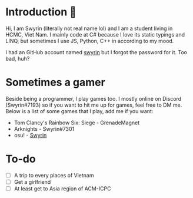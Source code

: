 # Introduction 👋
Hi, I am Swyrin (literally not real name lol) and I am a student living in HCMC, Viet Nam. I mainly code at C# because I love its static typings and LINQ, but sometimes I use JS, Python, C++ in according to my mood.

I had an GitHub account named [swyrin](https://github.com/swyrin) but I forgot the password for it. Too bad, huh?

# Sometimes a gamer
Beside being a programmer, I play games too. I mostly online on Discord (Swyrin#7193) so if you want to hit me up for games, feel free to DM me.
Below is a list of some games that I play, add me if you want:
- Tom Clancy's Rainbow Six: Siege - GrenadeMagnet
- Arknights - Swyrin#7301
- osu! - [Swyrin](https://osu.ppy.sh/users/13101472)

# To-do
- [ ] A trip to every places of Vietnam
- [ ] Get a girlfriend
- [ ] At least get to Asia region of ACM-ICPC
